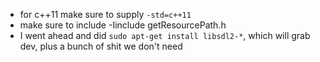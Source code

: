 * for c++11 make sure to supply `-std=c++11`
* make sure to include -Iinclude getResourcePath.h
* I went ahead and did `sudo apt-get install libsdl2-*`, which will grab dev, plus a bunch of shit we don't need
